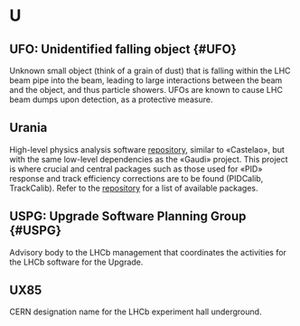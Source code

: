 # U

## UFO: Unidentified falling object {#UFO}

Unknown small object (think of a grain of dust) that is falling within the LHC beam pipe into the beam, leading to large interactions between the beam and the object, and thus particle showers.
UFOs are known to cause LHC beam dumps upon detection, as a protective measure.

## Urania

High-level physics analysis software [repository](https://gitlab.cern.ch/lhcb/Urania), similar to «Castelao», but with the same low-level dependencies as the «Gaudi» project. This project is where crucial and central packages such as those used for «PID» response and track efficiency corrections are to be found (PIDCalib, TrackCalib). Refer to the [repository](https://gitlab.cern.ch/lhcb/Urania) for a list of available packages.

## USPG: Upgrade Software Planning Group {#USPG}

Advisory body to the LHCb management that coordinates the activities for the LHCb software for the Upgrade.

## UX85

CERN designation name for the LHCb experiment hall underground.
